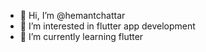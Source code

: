 - 👋 Hi, I’m @hemantchattar
- 👀 I’m interested in flutter app development 
- 🌱 I’m currently learning flutter


<!---
hemantchattar/hemantchattar is a ✨ special ✨ repository because its `README.md` (this file) appears on your GitHub profile.
You can click the Preview link to take a look at your changes.
--->
